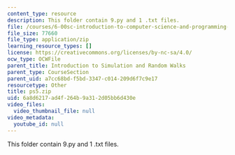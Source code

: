 ```yaml
---
content_type: resource
description: This folder contain 9.py and 1 .txt files.
file: /courses/6-00sc-introduction-to-computer-science-and-programming-spring-2011/6a8d6217ad4f264b9a312d05bb6d430e_ps5.zip
file_size: 77660
file_type: application/zip
learning_resource_types: []
license: https://creativecommons.org/licenses/by-nc-sa/4.0/
ocw_type: OCWFile
parent_title: Introduction to Simulation and Random Walks
parent_type: CourseSection
parent_uid: a7cc68bd-f5bd-3347-c014-209d6f7c9e17
resourcetype: Other
title: ps5.zip
uid: 6a8d6217-ad4f-264b-9a31-2d05bb6d430e
video_files:
  video_thumbnail_file: null
video_metadata:
  youtube_id: null
---
```

This folder contain 9.py and 1 .txt files.